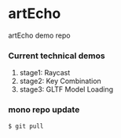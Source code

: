 # artEcho

artEcho demo repo

### Current technical demos

1. stage1: Raycast
1. stage2: Key Combination
1. stage3: GLTF Model Loading 


### mono repo update
`
$ git pull
`


